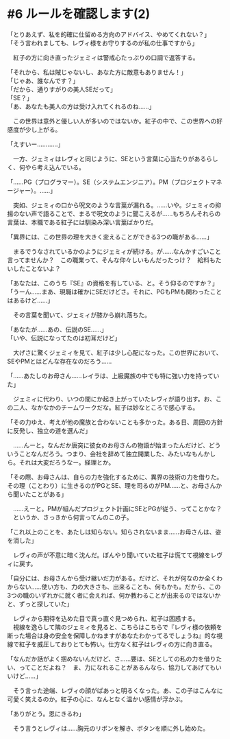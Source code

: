 # #6 ルールを確認します(2)

「とりあえず、私を的確に仕留める方向のアドバイス、やめてくれない？」  
「そう言われましても、レヴィ様をお守りするのが私の仕事ですから」

　紅子の方に向き直ったジェミィは警戒心たっぷりの口調で返答する。

「それから、私は賊じゃないし、あなた方に敵意もありません！」  
「じゃあ、誰なんです？」  
「だから、通りすがりの美人SEだって」  
「SE？」  
「あ、あなたも美人の方は受け入れてくれるのね……」

　この世界は意外と優しい人が多いのではないか。紅子の中で、この世界への好感度が少し上がる。

「えすいー…………」

　一方、ジェミィはレヴィと同じように、SEという言葉に心当たりがあるらしく、何やら考え込んでいる。

「……PG（プログラマー）。SE（システムエンジニア）。PM（プロジェクトマネージャー）。……」

　突如、ジェミィの口から呪文のような言葉が漏れる。……いや。ジェミィの抑揚のない声で語ることで、まるで呪文のように聞こえるが……もちろんそれらの言葉は、本職である紅子には馴染み深い言葉ばかりだ。

「異界には、この世界の理を大きく変えることができる3つの職がある……」

　まるでうなされているかのようにジェミィが続ける。が……なんかすごいこと言ってませんか？　この職業って、そんな仰々しいもんだったっけ？　給料もたいしたことないよ？

「あなたは、このうち『SE』の資格を有している、と。そう仰るのですか？」  
「うーん……まあ、現職は確かにSEだけどさ。それに、PGもPMも関わったことはあるけど……」

　その言葉を聞いて、ジェミィが膝から崩れ落ちた。

「あなたが……あの、伝説のSE……」  
「いや、伝説になってたのは初耳だけど」

　大げさに驚くジェミィを見て、紅子は少し心配になった。この世界において、SEやPMとはどんな存在なのだろう……

「……あたしのお母さん……レイラは、上級魔族の中でも特に強い力を持っていた」

　ジェミィに代わり、いつの間にか起き上がっていたレヴィが語り出す。お、この二人、なかなかのチームワークだな。紅子は妙なところで感心する。

「その力ゆえ、考えが他の魔族と合わないことも多かった。ある日、周囲の方針に反発し、独立の道を選んだ」

　……んーと。なんだか唐突に彼女のお母さんの物語が始まったんだけど、どういうことなんだろう。つまり、会社を辞めて独立開業した、みたいなもんかしら。それは大変だろうなー。経理とか。

「その際、お母さんは、自らの力を強化するために、異界の技術の力を借りた。その理（ことわり）に生きるのがPGとSE、理を司るのがPM……と、お母さんから聞いたことがある」

　……えーと。PMが組んだプロジェクト計画にSEとPGが従う、ってことかな？  
　というか、さっきから何言ってんのこの子。

「これ以上のことを、あたしは知らない。知らされないまま……お母さんは、姿を消した」

　レヴィの声が不意に暗く沈んだ。ぼんやり聞いていた紅子は慌てて視線をレヴィに戻す。

「自分には、お母さんから受け継いだ力がある。だけど、それが何なのか全くわからない……使い方も、力の大きさも、出来ることも、何もかも。だから、この3つの職のいずれかに就く者に会えれば、何か教わることが出来るのではないかと、ずっと探していた」

　レヴィから期待を込めた目で真っ直ぐ見つめられ、紅子は困惑する。  
　視線を逸らして隣のジェミィを見ると、こちらはこちらで『レヴィ様の依頼を断った場合は身の安全を保障しかねますがあなたわかってるでしょうね』的な視線で紅子を威圧しておりとても怖い。仕方なく紅子はレヴィの方に向き直る。

「なんだか話がよく掴めないんだけど、さ……要は、SEとしての私の力を借りたい、ってことだよね？　ま、力になれることがあるんなら、協力してあげてもいいけど……」

　そう言った途端、レヴィの顔がぱあっと明るくなった。あ、この子はこんなに可愛く笑えるのか。紅子の心に、なんとなく温かい感情が浮かぶ。

「ありがとう。恩にきるわ」

　そう言うとレヴィは……胸元のリボンを解き、ボタンを順に外し始めた。
